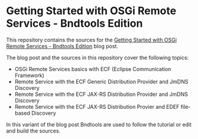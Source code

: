# Getting Started with OSGi Remote Services - Bndtools Edition
This repository contains the sources for the [Getting Started with OSGi Remote Services - Bndtools Edition](http://blog.vogella.com/?p=8090) blog post.

The blog post and the sources in this repository cover the following topics:
- OSGi Remote Services basics with ECF (Eclipse Communication Framework)
- Remote Service with the ECF Generic Distribution Provider and JmDNS Discovery
- Remote Service with the ECF JAX-RS Distribution Provider and JmDNS Discovery
- Remote Service with the ECF JAX-RS Distribution Provier and EDEF file-based Discovery

In this variant of the blog post Bndtools are used to follow the tutorial or edit and build the sources.